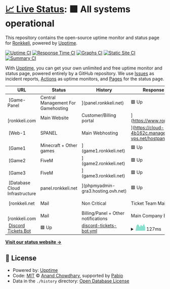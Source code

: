 # [📈 Live Status](https://status.ronkkeli.net): <!--live status--> **🟩 All systems operational**

This repository contains the open-source uptime monitor and status page for [Ronkkeli](https://status.ronkkeli.net), powered by [Upptime](https://github.com/upptime/upptime).

[![Uptime CI](https://github.com/ronkkeli/upptime/workflows/Uptime%20CI/badge.svg)](https://github.com/ronkkeli/upptime/actions?query=workflow%3A%22Uptime+CI%22)
[![Response Time CI](https://github.com/ronkkeli/upptime/workflows/Response%20Time%20CI/badge.svg)](https://github.com/ronkkeli/upptime/actions?query=workflow%3A%22Response+Time+CI%22)
[![Graphs CI](https://github.com/ronkkeli/upptime/workflows/Graphs%20CI/badge.svg)](https://github.com/ronkkeli/upptime/actions?query=workflow%3A%22Graphs+CI%22)
[![Static Site CI](https://github.com/ronkkeli/upptime/workflows/Static%20Site%20CI/badge.svg)](https://github.com/ronkkeli/upptime/actions?query=workflow%3A%22Static+Site+CI%22)
[![Summary CI](https://github.com/ronkkeli/upptime/workflows/Summary%20CI/badge.svg)](https://github.com/ronkkeli/upptime/actions?query=workflow%3A%22Summary+CI%22)

With [Upptime](https://upptime.js.org), you can get your own unlimited and free uptime monitor and status page, powered entirely by a GitHub repository. We use [Issues](https://github.com/ronkkeli/upptime/issues) as incident reports, [Actions](https://github.com/ronkkeli/upptime/actions) as uptime monitors, and [Pages](https://status.ronkkeli.net) for the status page.

<!--start: status pages-->
<!-- This summary is generated by Upptime (https://github.com/upptime/upptime) -->
<!-- Do not edit this manually, your changes will be overwritten -->
<!-- prettier-ignore -->
| URL | Status | History | Response Time | Uptime |
| --- | ------ | ------- | ------------- | ------ |
| <img alt="" src="https://icons.duckduckgo.com/ip3/null.ico" height="13"> [Game-Panel | Central Management For Gamehosting |](panel.ronkkeli.net) | 🟩 Up | [game-panel-central-management-for-gamehosting.yml](https://github.com/1Ronkkeli/upptime/commits/HEAD/history/game-panel-central-management-for-gamehosting.yml) | <details><summary><img alt="Response time graph" src="./graphs/game-panel-central-management-for-gamehosting/response-time-week.png" height="20"> 5ms</summary><br><a href="https://status.ronkkeli.net/history/game-panel-central-management-for-gamehosting"><img alt="Response time 282" src="https://img.shields.io/endpoint?url=https%3A%2F%2Fraw.githubusercontent.com%2F1Ronkkeli%2Fupptime%2FHEAD%2Fapi%2Fgame-panel-central-management-for-gamehosting%2Fresponse-time.json"></a><br><a href="https://status.ronkkeli.net/history/game-panel-central-management-for-gamehosting"><img alt="24-hour response time 6" src="https://img.shields.io/endpoint?url=https%3A%2F%2Fraw.githubusercontent.com%2F1Ronkkeli%2Fupptime%2FHEAD%2Fapi%2Fgame-panel-central-management-for-gamehosting%2Fresponse-time-day.json"></a><br><a href="https://status.ronkkeli.net/history/game-panel-central-management-for-gamehosting"><img alt="7-day response time 5" src="https://img.shields.io/endpoint?url=https%3A%2F%2Fraw.githubusercontent.com%2F1Ronkkeli%2Fupptime%2FHEAD%2Fapi%2Fgame-panel-central-management-for-gamehosting%2Fresponse-time-week.json"></a><br><a href="https://status.ronkkeli.net/history/game-panel-central-management-for-gamehosting"><img alt="30-day response time 4" src="https://img.shields.io/endpoint?url=https%3A%2F%2Fraw.githubusercontent.com%2F1Ronkkeli%2Fupptime%2FHEAD%2Fapi%2Fgame-panel-central-management-for-gamehosting%2Fresponse-time-month.json"></a><br><a href="https://status.ronkkeli.net/history/game-panel-central-management-for-gamehosting"><img alt="1-year response time 282" src="https://img.shields.io/endpoint?url=https%3A%2F%2Fraw.githubusercontent.com%2F1Ronkkeli%2Fupptime%2FHEAD%2Fapi%2Fgame-panel-central-management-for-gamehosting%2Fresponse-time-year.json"></a></details> | <details><summary><a href="https://status.ronkkeli.net/history/game-panel-central-management-for-gamehosting">100.00%</a></summary><a href="https://status.ronkkeli.net/history/game-panel-central-management-for-gamehosting"><img alt="All-time uptime 95.15%" src="https://img.shields.io/endpoint?url=https%3A%2F%2Fraw.githubusercontent.com%2F1Ronkkeli%2Fupptime%2FHEAD%2Fapi%2Fgame-panel-central-management-for-gamehosting%2Fuptime.json"></a><br><a href="https://status.ronkkeli.net/history/game-panel-central-management-for-gamehosting"><img alt="24-hour uptime 100.00%" src="https://img.shields.io/endpoint?url=https%3A%2F%2Fraw.githubusercontent.com%2F1Ronkkeli%2Fupptime%2FHEAD%2Fapi%2Fgame-panel-central-management-for-gamehosting%2Fuptime-day.json"></a><br><a href="https://status.ronkkeli.net/history/game-panel-central-management-for-gamehosting"><img alt="7-day uptime 100.00%" src="https://img.shields.io/endpoint?url=https%3A%2F%2Fraw.githubusercontent.com%2F1Ronkkeli%2Fupptime%2FHEAD%2Fapi%2Fgame-panel-central-management-for-gamehosting%2Fuptime-week.json"></a><br><a href="https://status.ronkkeli.net/history/game-panel-central-management-for-gamehosting"><img alt="30-day uptime 100.00%" src="https://img.shields.io/endpoint?url=https%3A%2F%2Fraw.githubusercontent.com%2F1Ronkkeli%2Fupptime%2FHEAD%2Fapi%2Fgame-panel-central-management-for-gamehosting%2Fuptime-month.json"></a><br><a href="https://status.ronkkeli.net/history/game-panel-central-management-for-gamehosting"><img alt="1-year uptime 95.15%" src="https://img.shields.io/endpoint?url=https%3A%2F%2Fraw.githubusercontent.com%2F1Ronkkeli%2Fupptime%2FHEAD%2Fapi%2Fgame-panel-central-management-for-gamehosting%2Fuptime-year.json"></a></details>
| <img alt="" src="https://icons.duckduckgo.com/ip3/www.ronkkeli.com.ico" height="13"> [ronkkeli.com | Main Website | Customer/Billing portal |](https://www.ronkkeli.com) | 🟩 Up | [ronkkeli-com-main-website-customer-billing-portal.yml](https://github.com/1Ronkkeli/upptime/commits/HEAD/history/ronkkeli-com-main-website-customer-billing-portal.yml) | <details><summary><img alt="Response time graph" src="./graphs/ronkkeli-com-main-website-customer-billing-portal/response-time-week.png" height="20"> 7723ms</summary><br><a href="https://status.ronkkeli.net/history/ronkkeli-com-main-website-customer-billing-portal"><img alt="Response time 2891" src="https://img.shields.io/endpoint?url=https%3A%2F%2Fraw.githubusercontent.com%2F1Ronkkeli%2Fupptime%2FHEAD%2Fapi%2Fronkkeli-com-main-website-customer-billing-portal%2Fresponse-time.json"></a><br><a href="https://status.ronkkeli.net/history/ronkkeli-com-main-website-customer-billing-portal"><img alt="24-hour response time 665" src="https://img.shields.io/endpoint?url=https%3A%2F%2Fraw.githubusercontent.com%2F1Ronkkeli%2Fupptime%2FHEAD%2Fapi%2Fronkkeli-com-main-website-customer-billing-portal%2Fresponse-time-day.json"></a><br><a href="https://status.ronkkeli.net/history/ronkkeli-com-main-website-customer-billing-portal"><img alt="7-day response time 7723" src="https://img.shields.io/endpoint?url=https%3A%2F%2Fraw.githubusercontent.com%2F1Ronkkeli%2Fupptime%2FHEAD%2Fapi%2Fronkkeli-com-main-website-customer-billing-portal%2Fresponse-time-week.json"></a><br><a href="https://status.ronkkeli.net/history/ronkkeli-com-main-website-customer-billing-portal"><img alt="30-day response time 4351" src="https://img.shields.io/endpoint?url=https%3A%2F%2Fraw.githubusercontent.com%2F1Ronkkeli%2Fupptime%2FHEAD%2Fapi%2Fronkkeli-com-main-website-customer-billing-portal%2Fresponse-time-month.json"></a><br><a href="https://status.ronkkeli.net/history/ronkkeli-com-main-website-customer-billing-portal"><img alt="1-year response time 2891" src="https://img.shields.io/endpoint?url=https%3A%2F%2Fraw.githubusercontent.com%2F1Ronkkeli%2Fupptime%2FHEAD%2Fapi%2Fronkkeli-com-main-website-customer-billing-portal%2Fresponse-time-year.json"></a></details> | <details><summary><a href="https://status.ronkkeli.net/history/ronkkeli-com-main-website-customer-billing-portal">99.82%</a></summary><a href="https://status.ronkkeli.net/history/ronkkeli-com-main-website-customer-billing-portal"><img alt="All-time uptime 99.05%" src="https://img.shields.io/endpoint?url=https%3A%2F%2Fraw.githubusercontent.com%2F1Ronkkeli%2Fupptime%2FHEAD%2Fapi%2Fronkkeli-com-main-website-customer-billing-portal%2Fuptime.json"></a><br><a href="https://status.ronkkeli.net/history/ronkkeli-com-main-website-customer-billing-portal"><img alt="24-hour uptime 100.00%" src="https://img.shields.io/endpoint?url=https%3A%2F%2Fraw.githubusercontent.com%2F1Ronkkeli%2Fupptime%2FHEAD%2Fapi%2Fronkkeli-com-main-website-customer-billing-portal%2Fuptime-day.json"></a><br><a href="https://status.ronkkeli.net/history/ronkkeli-com-main-website-customer-billing-portal"><img alt="7-day uptime 99.82%" src="https://img.shields.io/endpoint?url=https%3A%2F%2Fraw.githubusercontent.com%2F1Ronkkeli%2Fupptime%2FHEAD%2Fapi%2Fronkkeli-com-main-website-customer-billing-portal%2Fuptime-week.json"></a><br><a href="https://status.ronkkeli.net/history/ronkkeli-com-main-website-customer-billing-portal"><img alt="30-day uptime 98.07%" src="https://img.shields.io/endpoint?url=https%3A%2F%2Fraw.githubusercontent.com%2F1Ronkkeli%2Fupptime%2FHEAD%2Fapi%2Fronkkeli-com-main-website-customer-billing-portal%2Fuptime-month.json"></a><br><a href="https://status.ronkkeli.net/history/ronkkeli-com-main-website-customer-billing-portal"><img alt="1-year uptime 99.05%" src="https://img.shields.io/endpoint?url=https%3A%2F%2Fraw.githubusercontent.com%2F1Ronkkeli%2Fupptime%2FHEAD%2Fapi%2Fronkkeli-com-main-website-customer-billing-portal%2Fuptime-year.json"></a></details>
| <img alt="" src="https://icons.duckduckgo.com/ip3/cloud-4b162c.managed-vps.net.ico" height="13"> [Web-1 | SPANEL | Main Webhosting |](https://cloud-4b162c.managed-vps.net/hostpanel/login) | 🟩 Up | [web-1-spanel-main-webhosting.yml](https://github.com/1Ronkkeli/upptime/commits/HEAD/history/web-1-spanel-main-webhosting.yml) | <details><summary><img alt="Response time graph" src="./graphs/web-1-spanel-main-webhosting/response-time-week.png" height="20"> 941ms</summary><br><a href="https://status.ronkkeli.net/history/web-1-spanel-main-webhosting"><img alt="Response time 720" src="https://img.shields.io/endpoint?url=https%3A%2F%2Fraw.githubusercontent.com%2F1Ronkkeli%2Fupptime%2FHEAD%2Fapi%2Fweb-1-spanel-main-webhosting%2Fresponse-time.json"></a><br><a href="https://status.ronkkeli.net/history/web-1-spanel-main-webhosting"><img alt="24-hour response time 1445" src="https://img.shields.io/endpoint?url=https%3A%2F%2Fraw.githubusercontent.com%2F1Ronkkeli%2Fupptime%2FHEAD%2Fapi%2Fweb-1-spanel-main-webhosting%2Fresponse-time-day.json"></a><br><a href="https://status.ronkkeli.net/history/web-1-spanel-main-webhosting"><img alt="7-day response time 941" src="https://img.shields.io/endpoint?url=https%3A%2F%2Fraw.githubusercontent.com%2F1Ronkkeli%2Fupptime%2FHEAD%2Fapi%2Fweb-1-spanel-main-webhosting%2Fresponse-time-week.json"></a><br><a href="https://status.ronkkeli.net/history/web-1-spanel-main-webhosting"><img alt="30-day response time 759" src="https://img.shields.io/endpoint?url=https%3A%2F%2Fraw.githubusercontent.com%2F1Ronkkeli%2Fupptime%2FHEAD%2Fapi%2Fweb-1-spanel-main-webhosting%2Fresponse-time-month.json"></a><br><a href="https://status.ronkkeli.net/history/web-1-spanel-main-webhosting"><img alt="1-year response time 720" src="https://img.shields.io/endpoint?url=https%3A%2F%2Fraw.githubusercontent.com%2F1Ronkkeli%2Fupptime%2FHEAD%2Fapi%2Fweb-1-spanel-main-webhosting%2Fresponse-time-year.json"></a></details> | <details><summary><a href="https://status.ronkkeli.net/history/web-1-spanel-main-webhosting">99.95%</a></summary><a href="https://status.ronkkeli.net/history/web-1-spanel-main-webhosting"><img alt="All-time uptime 99.99%" src="https://img.shields.io/endpoint?url=https%3A%2F%2Fraw.githubusercontent.com%2F1Ronkkeli%2Fupptime%2FHEAD%2Fapi%2Fweb-1-spanel-main-webhosting%2Fuptime.json"></a><br><a href="https://status.ronkkeli.net/history/web-1-spanel-main-webhosting"><img alt="24-hour uptime 99.62%" src="https://img.shields.io/endpoint?url=https%3A%2F%2Fraw.githubusercontent.com%2F1Ronkkeli%2Fupptime%2FHEAD%2Fapi%2Fweb-1-spanel-main-webhosting%2Fuptime-day.json"></a><br><a href="https://status.ronkkeli.net/history/web-1-spanel-main-webhosting"><img alt="7-day uptime 99.95%" src="https://img.shields.io/endpoint?url=https%3A%2F%2Fraw.githubusercontent.com%2F1Ronkkeli%2Fupptime%2FHEAD%2Fapi%2Fweb-1-spanel-main-webhosting%2Fuptime-week.json"></a><br><a href="https://status.ronkkeli.net/history/web-1-spanel-main-webhosting"><img alt="30-day uptime 99.99%" src="https://img.shields.io/endpoint?url=https%3A%2F%2Fraw.githubusercontent.com%2F1Ronkkeli%2Fupptime%2FHEAD%2Fapi%2Fweb-1-spanel-main-webhosting%2Fuptime-month.json"></a><br><a href="https://status.ronkkeli.net/history/web-1-spanel-main-webhosting"><img alt="1-year uptime 99.99%" src="https://img.shields.io/endpoint?url=https%3A%2F%2Fraw.githubusercontent.com%2F1Ronkkeli%2Fupptime%2FHEAD%2Fapi%2Fweb-1-spanel-main-webhosting%2Fuptime-year.json"></a></details>
| <img alt="" src="https://icons.duckduckgo.com/ip3/null.ico" height="13"> [Game1 | Minecraft + Other games |](game1.ronkkeli.net) | 🟩 Up | [game1-minecraft-other-games.yml](https://github.com/1Ronkkeli/upptime/commits/HEAD/history/game1-minecraft-other-games.yml) | <details><summary><img alt="Response time graph" src="./graphs/game1-minecraft-other-games/response-time-week.png" height="20"> 136ms</summary><br><a href="https://status.ronkkeli.net/history/game1-minecraft-other-games"><img alt="Response time 112" src="https://img.shields.io/endpoint?url=https%3A%2F%2Fraw.githubusercontent.com%2F1Ronkkeli%2Fupptime%2FHEAD%2Fapi%2Fgame1-minecraft-other-games%2Fresponse-time.json"></a><br><a href="https://status.ronkkeli.net/history/game1-minecraft-other-games"><img alt="24-hour response time 86" src="https://img.shields.io/endpoint?url=https%3A%2F%2Fraw.githubusercontent.com%2F1Ronkkeli%2Fupptime%2FHEAD%2Fapi%2Fgame1-minecraft-other-games%2Fresponse-time-day.json"></a><br><a href="https://status.ronkkeli.net/history/game1-minecraft-other-games"><img alt="7-day response time 136" src="https://img.shields.io/endpoint?url=https%3A%2F%2Fraw.githubusercontent.com%2F1Ronkkeli%2Fupptime%2FHEAD%2Fapi%2Fgame1-minecraft-other-games%2Fresponse-time-week.json"></a><br><a href="https://status.ronkkeli.net/history/game1-minecraft-other-games"><img alt="30-day response time 115" src="https://img.shields.io/endpoint?url=https%3A%2F%2Fraw.githubusercontent.com%2F1Ronkkeli%2Fupptime%2FHEAD%2Fapi%2Fgame1-minecraft-other-games%2Fresponse-time-month.json"></a><br><a href="https://status.ronkkeli.net/history/game1-minecraft-other-games"><img alt="1-year response time 112" src="https://img.shields.io/endpoint?url=https%3A%2F%2Fraw.githubusercontent.com%2F1Ronkkeli%2Fupptime%2FHEAD%2Fapi%2Fgame1-minecraft-other-games%2Fresponse-time-year.json"></a></details> | <details><summary><a href="https://status.ronkkeli.net/history/game1-minecraft-other-games">100.00%</a></summary><a href="https://status.ronkkeli.net/history/game1-minecraft-other-games"><img alt="All-time uptime 99.99%" src="https://img.shields.io/endpoint?url=https%3A%2F%2Fraw.githubusercontent.com%2F1Ronkkeli%2Fupptime%2FHEAD%2Fapi%2Fgame1-minecraft-other-games%2Fuptime.json"></a><br><a href="https://status.ronkkeli.net/history/game1-minecraft-other-games"><img alt="24-hour uptime 100.00%" src="https://img.shields.io/endpoint?url=https%3A%2F%2Fraw.githubusercontent.com%2F1Ronkkeli%2Fupptime%2FHEAD%2Fapi%2Fgame1-minecraft-other-games%2Fuptime-day.json"></a><br><a href="https://status.ronkkeli.net/history/game1-minecraft-other-games"><img alt="7-day uptime 100.00%" src="https://img.shields.io/endpoint?url=https%3A%2F%2Fraw.githubusercontent.com%2F1Ronkkeli%2Fupptime%2FHEAD%2Fapi%2Fgame1-minecraft-other-games%2Fuptime-week.json"></a><br><a href="https://status.ronkkeli.net/history/game1-minecraft-other-games"><img alt="30-day uptime 99.98%" src="https://img.shields.io/endpoint?url=https%3A%2F%2Fraw.githubusercontent.com%2F1Ronkkeli%2Fupptime%2FHEAD%2Fapi%2Fgame1-minecraft-other-games%2Fuptime-month.json"></a><br><a href="https://status.ronkkeli.net/history/game1-minecraft-other-games"><img alt="1-year uptime 99.99%" src="https://img.shields.io/endpoint?url=https%3A%2F%2Fraw.githubusercontent.com%2F1Ronkkeli%2Fupptime%2FHEAD%2Fapi%2Fgame1-minecraft-other-games%2Fuptime-year.json"></a></details>
| <img alt="" src="https://icons.duckduckgo.com/ip3/null.ico" height="13"> [Game2 | FiveM |](game2.ronkkeli.net) | 🟩 Up | [game2-five-m.yml](https://github.com/1Ronkkeli/upptime/commits/HEAD/history/game2-five-m.yml) | <details><summary><img alt="Response time graph" src="./graphs/game2-five-m/response-time-week.png" height="20"> 140ms</summary><br><a href="https://status.ronkkeli.net/history/game2-five-m"><img alt="Response time 113" src="https://img.shields.io/endpoint?url=https%3A%2F%2Fraw.githubusercontent.com%2F1Ronkkeli%2Fupptime%2FHEAD%2Fapi%2Fgame2-five-m%2Fresponse-time.json"></a><br><a href="https://status.ronkkeli.net/history/game2-five-m"><img alt="24-hour response time 84" src="https://img.shields.io/endpoint?url=https%3A%2F%2Fraw.githubusercontent.com%2F1Ronkkeli%2Fupptime%2FHEAD%2Fapi%2Fgame2-five-m%2Fresponse-time-day.json"></a><br><a href="https://status.ronkkeli.net/history/game2-five-m"><img alt="7-day response time 140" src="https://img.shields.io/endpoint?url=https%3A%2F%2Fraw.githubusercontent.com%2F1Ronkkeli%2Fupptime%2FHEAD%2Fapi%2Fgame2-five-m%2Fresponse-time-week.json"></a><br><a href="https://status.ronkkeli.net/history/game2-five-m"><img alt="30-day response time 116" src="https://img.shields.io/endpoint?url=https%3A%2F%2Fraw.githubusercontent.com%2F1Ronkkeli%2Fupptime%2FHEAD%2Fapi%2Fgame2-five-m%2Fresponse-time-month.json"></a><br><a href="https://status.ronkkeli.net/history/game2-five-m"><img alt="1-year response time 113" src="https://img.shields.io/endpoint?url=https%3A%2F%2Fraw.githubusercontent.com%2F1Ronkkeli%2Fupptime%2FHEAD%2Fapi%2Fgame2-five-m%2Fresponse-time-year.json"></a></details> | <details><summary><a href="https://status.ronkkeli.net/history/game2-five-m">100.00%</a></summary><a href="https://status.ronkkeli.net/history/game2-five-m"><img alt="All-time uptime 99.96%" src="https://img.shields.io/endpoint?url=https%3A%2F%2Fraw.githubusercontent.com%2F1Ronkkeli%2Fupptime%2FHEAD%2Fapi%2Fgame2-five-m%2Fuptime.json"></a><br><a href="https://status.ronkkeli.net/history/game2-five-m"><img alt="24-hour uptime 100.00%" src="https://img.shields.io/endpoint?url=https%3A%2F%2Fraw.githubusercontent.com%2F1Ronkkeli%2Fupptime%2FHEAD%2Fapi%2Fgame2-five-m%2Fuptime-day.json"></a><br><a href="https://status.ronkkeli.net/history/game2-five-m"><img alt="7-day uptime 100.00%" src="https://img.shields.io/endpoint?url=https%3A%2F%2Fraw.githubusercontent.com%2F1Ronkkeli%2Fupptime%2FHEAD%2Fapi%2Fgame2-five-m%2Fuptime-week.json"></a><br><a href="https://status.ronkkeli.net/history/game2-five-m"><img alt="30-day uptime 100.00%" src="https://img.shields.io/endpoint?url=https%3A%2F%2Fraw.githubusercontent.com%2F1Ronkkeli%2Fupptime%2FHEAD%2Fapi%2Fgame2-five-m%2Fuptime-month.json"></a><br><a href="https://status.ronkkeli.net/history/game2-five-m"><img alt="1-year uptime 99.96%" src="https://img.shields.io/endpoint?url=https%3A%2F%2Fraw.githubusercontent.com%2F1Ronkkeli%2Fupptime%2FHEAD%2Fapi%2Fgame2-five-m%2Fuptime-year.json"></a></details>
| <img alt="" src="https://icons.duckduckgo.com/ip3/null.ico" height="13"> [Game3 | FiveM |](game3.ronkkeli.net) | 🟩 Up | [game3-five-m.yml](https://github.com/1Ronkkeli/upptime/commits/HEAD/history/game3-five-m.yml) | <details><summary><img alt="Response time graph" src="./graphs/game3-five-m/response-time-week.png" height="20"> 140ms</summary><br><a href="https://status.ronkkeli.net/history/game3-five-m"><img alt="Response time 119" src="https://img.shields.io/endpoint?url=https%3A%2F%2Fraw.githubusercontent.com%2F1Ronkkeli%2Fupptime%2FHEAD%2Fapi%2Fgame3-five-m%2Fresponse-time.json"></a><br><a href="https://status.ronkkeli.net/history/game3-five-m"><img alt="24-hour response time 91" src="https://img.shields.io/endpoint?url=https%3A%2F%2Fraw.githubusercontent.com%2F1Ronkkeli%2Fupptime%2FHEAD%2Fapi%2Fgame3-five-m%2Fresponse-time-day.json"></a><br><a href="https://status.ronkkeli.net/history/game3-five-m"><img alt="7-day response time 140" src="https://img.shields.io/endpoint?url=https%3A%2F%2Fraw.githubusercontent.com%2F1Ronkkeli%2Fupptime%2FHEAD%2Fapi%2Fgame3-five-m%2Fresponse-time-week.json"></a><br><a href="https://status.ronkkeli.net/history/game3-five-m"><img alt="30-day response time 121" src="https://img.shields.io/endpoint?url=https%3A%2F%2Fraw.githubusercontent.com%2F1Ronkkeli%2Fupptime%2FHEAD%2Fapi%2Fgame3-five-m%2Fresponse-time-month.json"></a><br><a href="https://status.ronkkeli.net/history/game3-five-m"><img alt="1-year response time 119" src="https://img.shields.io/endpoint?url=https%3A%2F%2Fraw.githubusercontent.com%2F1Ronkkeli%2Fupptime%2FHEAD%2Fapi%2Fgame3-five-m%2Fresponse-time-year.json"></a></details> | <details><summary><a href="https://status.ronkkeli.net/history/game3-five-m">100.00%</a></summary><a href="https://status.ronkkeli.net/history/game3-five-m"><img alt="All-time uptime 99.97%" src="https://img.shields.io/endpoint?url=https%3A%2F%2Fraw.githubusercontent.com%2F1Ronkkeli%2Fupptime%2FHEAD%2Fapi%2Fgame3-five-m%2Fuptime.json"></a><br><a href="https://status.ronkkeli.net/history/game3-five-m"><img alt="24-hour uptime 100.00%" src="https://img.shields.io/endpoint?url=https%3A%2F%2Fraw.githubusercontent.com%2F1Ronkkeli%2Fupptime%2FHEAD%2Fapi%2Fgame3-five-m%2Fuptime-day.json"></a><br><a href="https://status.ronkkeli.net/history/game3-five-m"><img alt="7-day uptime 100.00%" src="https://img.shields.io/endpoint?url=https%3A%2F%2Fraw.githubusercontent.com%2F1Ronkkeli%2Fupptime%2FHEAD%2Fapi%2Fgame3-five-m%2Fuptime-week.json"></a><br><a href="https://status.ronkkeli.net/history/game3-five-m"><img alt="30-day uptime 99.94%" src="https://img.shields.io/endpoint?url=https%3A%2F%2Fraw.githubusercontent.com%2F1Ronkkeli%2Fupptime%2FHEAD%2Fapi%2Fgame3-five-m%2Fuptime-month.json"></a><br><a href="https://status.ronkkeli.net/history/game3-five-m"><img alt="1-year uptime 99.97%" src="https://img.shields.io/endpoint?url=https%3A%2F%2Fraw.githubusercontent.com%2F1Ronkkeli%2Fupptime%2FHEAD%2Fapi%2Fgame3-five-m%2Fuptime-year.json"></a></details>
| <img alt="" src="https://icons.duckduckgo.com/ip3/null.ico" height="13"> [Database Cloud Infrastructure | panel.ronkkeli.net |](phpmyadmin-gra3.hosting.ovh.net) | 🟩 Up | [database-cloud-infrastructure-panel-ronkkeli-net.yml](https://github.com/1Ronkkeli/upptime/commits/HEAD/history/database-cloud-infrastructure-panel-ronkkeli-net.yml) | <details><summary><img alt="Response time graph" src="./graphs/database-cloud-infrastructure-panel-ronkkeli-net/response-time-week.png" height="20"> 126ms</summary><br><a href="https://status.ronkkeli.net/history/database-cloud-infrastructure-panel-ronkkeli-net"><img alt="Response time 110" src="https://img.shields.io/endpoint?url=https%3A%2F%2Fraw.githubusercontent.com%2F1Ronkkeli%2Fupptime%2FHEAD%2Fapi%2Fdatabase-cloud-infrastructure-panel-ronkkeli-net%2Fresponse-time.json"></a><br><a href="https://status.ronkkeli.net/history/database-cloud-infrastructure-panel-ronkkeli-net"><img alt="24-hour response time 84" src="https://img.shields.io/endpoint?url=https%3A%2F%2Fraw.githubusercontent.com%2F1Ronkkeli%2Fupptime%2FHEAD%2Fapi%2Fdatabase-cloud-infrastructure-panel-ronkkeli-net%2Fresponse-time-day.json"></a><br><a href="https://status.ronkkeli.net/history/database-cloud-infrastructure-panel-ronkkeli-net"><img alt="7-day response time 126" src="https://img.shields.io/endpoint?url=https%3A%2F%2Fraw.githubusercontent.com%2F1Ronkkeli%2Fupptime%2FHEAD%2Fapi%2Fdatabase-cloud-infrastructure-panel-ronkkeli-net%2Fresponse-time-week.json"></a><br><a href="https://status.ronkkeli.net/history/database-cloud-infrastructure-panel-ronkkeli-net"><img alt="30-day response time 110" src="https://img.shields.io/endpoint?url=https%3A%2F%2Fraw.githubusercontent.com%2F1Ronkkeli%2Fupptime%2FHEAD%2Fapi%2Fdatabase-cloud-infrastructure-panel-ronkkeli-net%2Fresponse-time-month.json"></a><br><a href="https://status.ronkkeli.net/history/database-cloud-infrastructure-panel-ronkkeli-net"><img alt="1-year response time 110" src="https://img.shields.io/endpoint?url=https%3A%2F%2Fraw.githubusercontent.com%2F1Ronkkeli%2Fupptime%2FHEAD%2Fapi%2Fdatabase-cloud-infrastructure-panel-ronkkeli-net%2Fresponse-time-year.json"></a></details> | <details><summary><a href="https://status.ronkkeli.net/history/database-cloud-infrastructure-panel-ronkkeli-net">100.00%</a></summary><a href="https://status.ronkkeli.net/history/database-cloud-infrastructure-panel-ronkkeli-net"><img alt="All-time uptime 100.00%" src="https://img.shields.io/endpoint?url=https%3A%2F%2Fraw.githubusercontent.com%2F1Ronkkeli%2Fupptime%2FHEAD%2Fapi%2Fdatabase-cloud-infrastructure-panel-ronkkeli-net%2Fuptime.json"></a><br><a href="https://status.ronkkeli.net/history/database-cloud-infrastructure-panel-ronkkeli-net"><img alt="24-hour uptime 100.00%" src="https://img.shields.io/endpoint?url=https%3A%2F%2Fraw.githubusercontent.com%2F1Ronkkeli%2Fupptime%2FHEAD%2Fapi%2Fdatabase-cloud-infrastructure-panel-ronkkeli-net%2Fuptime-day.json"></a><br><a href="https://status.ronkkeli.net/history/database-cloud-infrastructure-panel-ronkkeli-net"><img alt="7-day uptime 100.00%" src="https://img.shields.io/endpoint?url=https%3A%2F%2Fraw.githubusercontent.com%2F1Ronkkeli%2Fupptime%2FHEAD%2Fapi%2Fdatabase-cloud-infrastructure-panel-ronkkeli-net%2Fuptime-week.json"></a><br><a href="https://status.ronkkeli.net/history/database-cloud-infrastructure-panel-ronkkeli-net"><img alt="30-day uptime 100.00%" src="https://img.shields.io/endpoint?url=https%3A%2F%2Fraw.githubusercontent.com%2F1Ronkkeli%2Fupptime%2FHEAD%2Fapi%2Fdatabase-cloud-infrastructure-panel-ronkkeli-net%2Fuptime-month.json"></a><br><a href="https://status.ronkkeli.net/history/database-cloud-infrastructure-panel-ronkkeli-net"><img alt="1-year uptime 100.00%" src="https://img.shields.io/endpoint?url=https%3A%2F%2Fraw.githubusercontent.com%2F1Ronkkeli%2Fupptime%2FHEAD%2Fapi%2Fdatabase-cloud-infrastructure-panel-ronkkeli-net%2Fuptime-year.json"></a></details>
| <img alt="" src="https://icons.duckduckgo.com/ip3/webmail.ronkkeli.net.ico" height="13"> [ronkkeli.net | Mail | Non Critical | Ticket Team Mails |](https://webmail.ronkkeli.net) | 🟩 Up | [ronkkeli-net-mail-non-critical-ticket-team-mails.yml](https://github.com/1Ronkkeli/upptime/commits/HEAD/history/ronkkeli-net-mail-non-critical-ticket-team-mails.yml) | <details><summary><img alt="Response time graph" src="./graphs/ronkkeli-net-mail-non-critical-ticket-team-mails/response-time-week.png" height="20"> 1506ms</summary><br><a href="https://status.ronkkeli.net/history/ronkkeli-net-mail-non-critical-ticket-team-mails"><img alt="Response time 1347" src="https://img.shields.io/endpoint?url=https%3A%2F%2Fraw.githubusercontent.com%2F1Ronkkeli%2Fupptime%2FHEAD%2Fapi%2Fronkkeli-net-mail-non-critical-ticket-team-mails%2Fresponse-time.json"></a><br><a href="https://status.ronkkeli.net/history/ronkkeli-net-mail-non-critical-ticket-team-mails"><img alt="24-hour response time 1210" src="https://img.shields.io/endpoint?url=https%3A%2F%2Fraw.githubusercontent.com%2F1Ronkkeli%2Fupptime%2FHEAD%2Fapi%2Fronkkeli-net-mail-non-critical-ticket-team-mails%2Fresponse-time-day.json"></a><br><a href="https://status.ronkkeli.net/history/ronkkeli-net-mail-non-critical-ticket-team-mails"><img alt="7-day response time 1506" src="https://img.shields.io/endpoint?url=https%3A%2F%2Fraw.githubusercontent.com%2F1Ronkkeli%2Fupptime%2FHEAD%2Fapi%2Fronkkeli-net-mail-non-critical-ticket-team-mails%2Fresponse-time-week.json"></a><br><a href="https://status.ronkkeli.net/history/ronkkeli-net-mail-non-critical-ticket-team-mails"><img alt="30-day response time 1342" src="https://img.shields.io/endpoint?url=https%3A%2F%2Fraw.githubusercontent.com%2F1Ronkkeli%2Fupptime%2FHEAD%2Fapi%2Fronkkeli-net-mail-non-critical-ticket-team-mails%2Fresponse-time-month.json"></a><br><a href="https://status.ronkkeli.net/history/ronkkeli-net-mail-non-critical-ticket-team-mails"><img alt="1-year response time 1347" src="https://img.shields.io/endpoint?url=https%3A%2F%2Fraw.githubusercontent.com%2F1Ronkkeli%2Fupptime%2FHEAD%2Fapi%2Fronkkeli-net-mail-non-critical-ticket-team-mails%2Fresponse-time-year.json"></a></details> | <details><summary><a href="https://status.ronkkeli.net/history/ronkkeli-net-mail-non-critical-ticket-team-mails">100.00%</a></summary><a href="https://status.ronkkeli.net/history/ronkkeli-net-mail-non-critical-ticket-team-mails"><img alt="All-time uptime 100.00%" src="https://img.shields.io/endpoint?url=https%3A%2F%2Fraw.githubusercontent.com%2F1Ronkkeli%2Fupptime%2FHEAD%2Fapi%2Fronkkeli-net-mail-non-critical-ticket-team-mails%2Fuptime.json"></a><br><a href="https://status.ronkkeli.net/history/ronkkeli-net-mail-non-critical-ticket-team-mails"><img alt="24-hour uptime 100.00%" src="https://img.shields.io/endpoint?url=https%3A%2F%2Fraw.githubusercontent.com%2F1Ronkkeli%2Fupptime%2FHEAD%2Fapi%2Fronkkeli-net-mail-non-critical-ticket-team-mails%2Fuptime-day.json"></a><br><a href="https://status.ronkkeli.net/history/ronkkeli-net-mail-non-critical-ticket-team-mails"><img alt="7-day uptime 100.00%" src="https://img.shields.io/endpoint?url=https%3A%2F%2Fraw.githubusercontent.com%2F1Ronkkeli%2Fupptime%2FHEAD%2Fapi%2Fronkkeli-net-mail-non-critical-ticket-team-mails%2Fuptime-week.json"></a><br><a href="https://status.ronkkeli.net/history/ronkkeli-net-mail-non-critical-ticket-team-mails"><img alt="30-day uptime 100.00%" src="https://img.shields.io/endpoint?url=https%3A%2F%2Fraw.githubusercontent.com%2F1Ronkkeli%2Fupptime%2FHEAD%2Fapi%2Fronkkeli-net-mail-non-critical-ticket-team-mails%2Fuptime-month.json"></a><br><a href="https://status.ronkkeli.net/history/ronkkeli-net-mail-non-critical-ticket-team-mails"><img alt="1-year uptime 100.00%" src="https://img.shields.io/endpoint?url=https%3A%2F%2Fraw.githubusercontent.com%2F1Ronkkeli%2Fupptime%2FHEAD%2Fapi%2Fronkkeli-net-mail-non-critical-ticket-team-mails%2Fuptime-year.json"></a></details>
| <img alt="" src="https://icons.duckduckgo.com/ip3/null.ico" height="13"> [ronkkeli.com | Mail | Billing/Panel + Other notifications | Main Company Emails |](mail.google.com) | 🟩 Up | [ronkkeli-com-mail-billing-panel-other-notifications-main-company-emails.yml](https://github.com/1Ronkkeli/upptime/commits/HEAD/history/ronkkeli-com-mail-billing-panel-other-notifications-main-company-emails.yml) | <details><summary><img alt="Response time graph" src="./graphs/ronkkeli-com-mail-billing-panel-other-notifications-main-company-emails/response-time-week.png" height="20"> 6ms</summary><br><a href="https://status.ronkkeli.net/history/ronkkeli-com-mail-billing-panel-other-notifications-main-company-emails"><img alt="Response time 5" src="https://img.shields.io/endpoint?url=https%3A%2F%2Fraw.githubusercontent.com%2F1Ronkkeli%2Fupptime%2FHEAD%2Fapi%2Fronkkeli-com-mail-billing-panel-other-notifications-main-company-emails%2Fresponse-time.json"></a><br><a href="https://status.ronkkeli.net/history/ronkkeli-com-mail-billing-panel-other-notifications-main-company-emails"><img alt="24-hour response time 7" src="https://img.shields.io/endpoint?url=https%3A%2F%2Fraw.githubusercontent.com%2F1Ronkkeli%2Fupptime%2FHEAD%2Fapi%2Fronkkeli-com-mail-billing-panel-other-notifications-main-company-emails%2Fresponse-time-day.json"></a><br><a href="https://status.ronkkeli.net/history/ronkkeli-com-mail-billing-panel-other-notifications-main-company-emails"><img alt="7-day response time 6" src="https://img.shields.io/endpoint?url=https%3A%2F%2Fraw.githubusercontent.com%2F1Ronkkeli%2Fupptime%2FHEAD%2Fapi%2Fronkkeli-com-mail-billing-panel-other-notifications-main-company-emails%2Fresponse-time-week.json"></a><br><a href="https://status.ronkkeli.net/history/ronkkeli-com-mail-billing-panel-other-notifications-main-company-emails"><img alt="30-day response time 5" src="https://img.shields.io/endpoint?url=https%3A%2F%2Fraw.githubusercontent.com%2F1Ronkkeli%2Fupptime%2FHEAD%2Fapi%2Fronkkeli-com-mail-billing-panel-other-notifications-main-company-emails%2Fresponse-time-month.json"></a><br><a href="https://status.ronkkeli.net/history/ronkkeli-com-mail-billing-panel-other-notifications-main-company-emails"><img alt="1-year response time 5" src="https://img.shields.io/endpoint?url=https%3A%2F%2Fraw.githubusercontent.com%2F1Ronkkeli%2Fupptime%2FHEAD%2Fapi%2Fronkkeli-com-mail-billing-panel-other-notifications-main-company-emails%2Fresponse-time-year.json"></a></details> | <details><summary><a href="https://status.ronkkeli.net/history/ronkkeli-com-mail-billing-panel-other-notifications-main-company-emails">100.00%</a></summary><a href="https://status.ronkkeli.net/history/ronkkeli-com-mail-billing-panel-other-notifications-main-company-emails"><img alt="All-time uptime 100.00%" src="https://img.shields.io/endpoint?url=https%3A%2F%2Fraw.githubusercontent.com%2F1Ronkkeli%2Fupptime%2FHEAD%2Fapi%2Fronkkeli-com-mail-billing-panel-other-notifications-main-company-emails%2Fuptime.json"></a><br><a href="https://status.ronkkeli.net/history/ronkkeli-com-mail-billing-panel-other-notifications-main-company-emails"><img alt="24-hour uptime 100.00%" src="https://img.shields.io/endpoint?url=https%3A%2F%2Fraw.githubusercontent.com%2F1Ronkkeli%2Fupptime%2FHEAD%2Fapi%2Fronkkeli-com-mail-billing-panel-other-notifications-main-company-emails%2Fuptime-day.json"></a><br><a href="https://status.ronkkeli.net/history/ronkkeli-com-mail-billing-panel-other-notifications-main-company-emails"><img alt="7-day uptime 100.00%" src="https://img.shields.io/endpoint?url=https%3A%2F%2Fraw.githubusercontent.com%2F1Ronkkeli%2Fupptime%2FHEAD%2Fapi%2Fronkkeli-com-mail-billing-panel-other-notifications-main-company-emails%2Fuptime-week.json"></a><br><a href="https://status.ronkkeli.net/history/ronkkeli-com-mail-billing-panel-other-notifications-main-company-emails"><img alt="30-day uptime 100.00%" src="https://img.shields.io/endpoint?url=https%3A%2F%2Fraw.githubusercontent.com%2F1Ronkkeli%2Fupptime%2FHEAD%2Fapi%2Fronkkeli-com-mail-billing-panel-other-notifications-main-company-emails%2Fuptime-month.json"></a><br><a href="https://status.ronkkeli.net/history/ronkkeli-com-mail-billing-panel-other-notifications-main-company-emails"><img alt="1-year uptime 100.00%" src="https://img.shields.io/endpoint?url=https%3A%2F%2Fraw.githubusercontent.com%2F1Ronkkeli%2Fupptime%2FHEAD%2Fapi%2Fronkkeli-com-mail-billing-panel-other-notifications-main-company-emails%2Fuptime-year.json"></a></details>
| <img alt="" src="https://icons.duckduckgo.com/ip3/null.ico" height="13"> [Discord Tickets Bot](91.107.212.48) | 🟩 Up | [discord-tickets-bot.yml](https://github.com/1Ronkkeli/upptime/commits/HEAD/history/discord-tickets-bot.yml) | <details><summary><img alt="Response time graph" src="./graphs/discord-tickets-bot/response-time-week.png" height="20"> 127ms</summary><br><a href="https://status.ronkkeli.net/history/discord-tickets-bot"><img alt="Response time 119" src="https://img.shields.io/endpoint?url=https%3A%2F%2Fraw.githubusercontent.com%2F1Ronkkeli%2Fupptime%2FHEAD%2Fapi%2Fdiscord-tickets-bot%2Fresponse-time.json"></a><br><a href="https://status.ronkkeli.net/history/discord-tickets-bot"><img alt="24-hour response time 93" src="https://img.shields.io/endpoint?url=https%3A%2F%2Fraw.githubusercontent.com%2F1Ronkkeli%2Fupptime%2FHEAD%2Fapi%2Fdiscord-tickets-bot%2Fresponse-time-day.json"></a><br><a href="https://status.ronkkeli.net/history/discord-tickets-bot"><img alt="7-day response time 127" src="https://img.shields.io/endpoint?url=https%3A%2F%2Fraw.githubusercontent.com%2F1Ronkkeli%2Fupptime%2FHEAD%2Fapi%2Fdiscord-tickets-bot%2Fresponse-time-week.json"></a><br><a href="https://status.ronkkeli.net/history/discord-tickets-bot"><img alt="30-day response time 116" src="https://img.shields.io/endpoint?url=https%3A%2F%2Fraw.githubusercontent.com%2F1Ronkkeli%2Fupptime%2FHEAD%2Fapi%2Fdiscord-tickets-bot%2Fresponse-time-month.json"></a><br><a href="https://status.ronkkeli.net/history/discord-tickets-bot"><img alt="1-year response time 119" src="https://img.shields.io/endpoint?url=https%3A%2F%2Fraw.githubusercontent.com%2F1Ronkkeli%2Fupptime%2FHEAD%2Fapi%2Fdiscord-tickets-bot%2Fresponse-time-year.json"></a></details> | <details><summary><a href="https://status.ronkkeli.net/history/discord-tickets-bot">100.00%</a></summary><a href="https://status.ronkkeli.net/history/discord-tickets-bot"><img alt="All-time uptime 100.00%" src="https://img.shields.io/endpoint?url=https%3A%2F%2Fraw.githubusercontent.com%2F1Ronkkeli%2Fupptime%2FHEAD%2Fapi%2Fdiscord-tickets-bot%2Fuptime.json"></a><br><a href="https://status.ronkkeli.net/history/discord-tickets-bot"><img alt="24-hour uptime 100.00%" src="https://img.shields.io/endpoint?url=https%3A%2F%2Fraw.githubusercontent.com%2F1Ronkkeli%2Fupptime%2FHEAD%2Fapi%2Fdiscord-tickets-bot%2Fuptime-day.json"></a><br><a href="https://status.ronkkeli.net/history/discord-tickets-bot"><img alt="7-day uptime 100.00%" src="https://img.shields.io/endpoint?url=https%3A%2F%2Fraw.githubusercontent.com%2F1Ronkkeli%2Fupptime%2FHEAD%2Fapi%2Fdiscord-tickets-bot%2Fuptime-week.json"></a><br><a href="https://status.ronkkeli.net/history/discord-tickets-bot"><img alt="30-day uptime 100.00%" src="https://img.shields.io/endpoint?url=https%3A%2F%2Fraw.githubusercontent.com%2F1Ronkkeli%2Fupptime%2FHEAD%2Fapi%2Fdiscord-tickets-bot%2Fuptime-month.json"></a><br><a href="https://status.ronkkeli.net/history/discord-tickets-bot"><img alt="1-year uptime 100.00%" src="https://img.shields.io/endpoint?url=https%3A%2F%2Fraw.githubusercontent.com%2F1Ronkkeli%2Fupptime%2FHEAD%2Fapi%2Fdiscord-tickets-bot%2Fuptime-year.json"></a></details>

<!--end: status pages-->

[**Visit our status website →**](https://status.ronkkeli.net)

## 📄 License

- Powered by: [Upptime](https://github.com/upptime/upptime)
- Code: [MIT](./LICENSE) © [Anand Chowdhary](https://anandchowdhary.com), supported by [Pabio](https://pabio.com)
- Data in the `./history` directory: [Open Database License](https://opendatacommons.org/licenses/odbl/1-0/)
